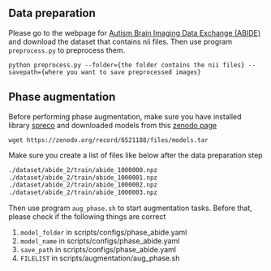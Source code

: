 ## Data preparation

Please go to the webpage for [Autism Brain Imaging Data Exchange (ABIDE)](https://fcon_1000.projects.nitrc.org/indi/abide/) and download the dataset that contains nii files. Then use program `preprocess.py` to preprocess them.
```shell
python preprocess.py --folder={the folder contains the nii files} --savepath={where you want to save preprocessed images}
```

## Phase augmentation
Before performing phase augmentation, make sure you have installed library [spreco](https://github.com/mrirecon/spreco) and downloaded models from this [zenodo page](https://zenodo.org/record/6521188)
```shell
wget https://zenodo.org/record/6521188/files/models.tar
```
Make sure you create a list of files like below after the data preparation step

```txt
./dataset/abide_2/train/abide_1000000.npz
./dataset/abide_2/train/abide_1000001.npz
./dataset/abide_2/train/abide_1000002.npz
./dataset/abide_2/train/abide_1000003.npz
```

Then use program `aug_phase.sh` to start augmentation tasks. Before that, please check if the following things are correct

1. `model_folder` in scripts/configs/phase_abide.yaml
2. `model_name` in scripts/configs/phase_abide.yaml
3. `save_path` in scripts/configs/phase_abide.yaml
4. `FILELIST` in scripts/augmentation/aug_phase.sh


